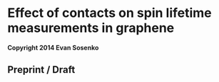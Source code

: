# Effect of contacts on spin lifetime measurements in graphene

**Copyright 2014 Evan Sosenko**

## Preprint / Draft
